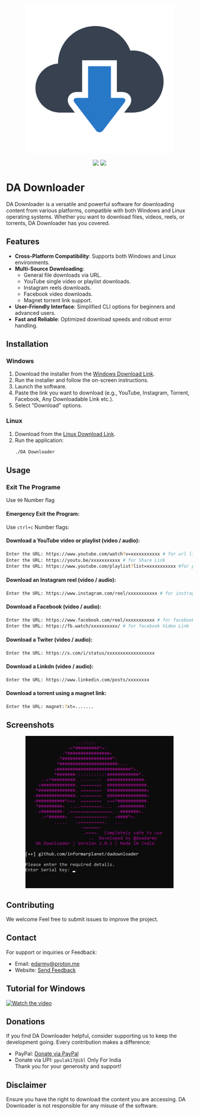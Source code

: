 <div align="center">
  <img src="./cloud.png" alt="DA Downloader" width="400" />
</div>
<p align="center">
  <img src="https://img.shields.io/badge/Version-2.0.1-green?style=flat-square?style=for-the-badge">
  <img src="https://img.shields.io/badge/Author-DEAD Army-blue?style=flat-square?style=for-the-badge">
</p>

# DA Downloader

DA Downloader is a versatile and powerful software for downloading content from various platforms, compatible with both Windows and Linux operating systems. Whether you want to download files, videos, reels, or torrents, DA Downloader has you covered.

## Features

- **Cross-Platform Compatibility**: Supports both Windows and Linux environments.
- **Multi-Source Downloading**: 
  - General file downloads via URL.
  - YouTube single video or playlist downloads.
  - Instagram reels downloads.
  - Facebook video downloads.
  - Magnet torrent link support.
- **User-Friendly Interface**: Simplified CLI options for beginners and advanced users.
- **Fast and Reliable**: Optimized download speeds and robust error handling.

## Installation

### Windows
1. Download the installer from the [Windows Download Link](https://da.newstorial.com).
2. Run the installer and follow the on-screen instructions.
4. Launch the software.
5. Paste the link you want to download (e.g., YouTube, Instagram, Torrent, Facebook, Any Downloadable Link etc.).
6. Select "Download" options.

### Linux
1. Download from the [Linux Download Link](https://da.newstorial.com).
2. Run the application:
   ```bash
   ./DA Downloader
   ```
## Usage
### Exit The Programe

Use `99` Number flag

#### Emergency Exit the Program:
Use `ctrl+c` Number flags:

#### Download a YouTube video or playlist (video / audio):
```bash
Enter the URL: https://www.youtube.com/watch?v=xxxxxxxxxxx # for url link
Enter the URL: https://youtu.be/xxxxxxxxxxx # for Share Link
Enter the URL: https://www.youtube.com/playlist?list=xxxxxxxxxxx #for playlist
```

#### Download an Instagram reel (video / audio):
```bash
Enter the URL: https://www.instagram.com/reel/xxxxxxxxxxx # for instragram Link
```

#### Download a Facebook (video / audio):
```bash
Enter the URL: https://www.facebook.com/reel/xxxxxxxxxxx # for facebook reel Link
Enter the URL: https://fb.watch/xxxxxxxxxx/ # for facebook Video Link

```
#### Download a Twiter (video / audio):
```bash
Enter the URL: https://x.com/i/status/xxxxxxxxxxxxxxxxxx

```
#### Download a Linkdn (video / audio):
```bash
Enter the URL: https://www.linkedin.com/posts/xxxxxxxx 

```

#### Download a torrent using a magnet link:
```bash
Enter the URL: magnet:?xt=.......
```
## Screenshots
<div align="center">
  <img src="./da downloader.jpg" alt="DA Downloader" width="400" />
</div>

## Contributing

We welcome Feel free to submit issues to improve the project.

## Contact

For support or inquiries or Feedback:
- Email: edarmy@proton.me
- Website: [Send Feedback](https://forms.gle/4Gg6fQxxPNUDKAh1A)

## Tutorial for Windows
<a href="https://www.youtube.com/embed/kOLy8K2Vl6Q?si=PdajWhNlpw9aC3MX" target="_blank">
 <img src="https://i.ytimg.com/vi_webp/kOLy8K2Vl6Q/sddefault.webp" alt="Watch the video" width="500" height="400"/>
</a>

## Donations

If you find DA Downloader helpful, consider supporting us to keep the development going. Every contribution makes a difference:
- PayPal: [Donate via PayPal](https://paypal.me/p964)
- Donate via UPI: `ppulak17@ibl` Only For India  
Thank you for your generosity and support!


## Disclaimer

Ensure you have the right to download the content you are accessing. DA Downloader is not responsible for any misuse of the software.
